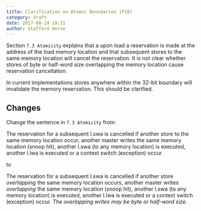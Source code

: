 ```yaml
---
title: Clarification on Atomic Boundaries (P16)
category: draft
date: 2017-08-19 18:21
author: Stafford Horne
---
```


Section `7.3 Atomicity` explains that a upon load a reservation is made at
the address of the load memory location and that subsequent stores to the
same memory location will cancel the reservation.  It is not clear whether
stores of byte or half-word size overlapping the memory location cause
reservation cancellation.

In current implementations stores anywhere within the 32-bit boundary will
invalidate the memory reservation.  This should be clarified.

## Changes

Change the sentence in `7.3 Atomicity` from:

  The reservation for a subsequent l.swa is cancelled if another store to
  the same memory location occur, another master writes the same memory
  location (snoop hit), another l.swa (to any memory location) is executed,
  another l.lwa is executed or a context switch (exception) occur.

to 

  The reservation for a subsequent l.swa is cancelled if another store
  *overlapping* the same memory location occurs, another master writes
  *overlapping* the same memory location (snoop hit), another l.swa (to any 
  memory location) is executed, another l.lwa is executed or a context
  switch (exception) occur.  *The overlapping writes may be byte or
  half-word size.*

